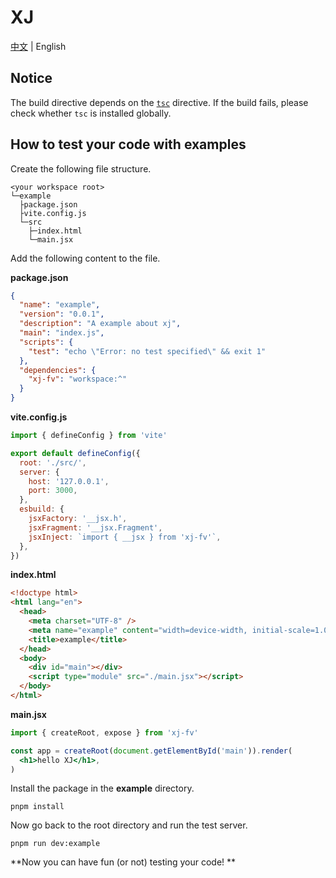 # XJ

[中文](./README_CN.md) | English

## Notice

The build directive depends on the [`tsc`](https://www.typescriptlang.org/docs/handbook/compiler-options.html) directive. If the build fails, please check whether `tsc` is installed globally.

## How to test your code with examples

Create the following file structure.

```
<your workspace root>
└─example
  ├package.json
  ├vite.config.js
  └─src
    ├─index.html
    └─main.jsx
```

Add the following content to the file.

**package.json**

```json
{
  "name": "example",
  "version": "0.0.1",
  "description": "A example about xj",
  "main": "index.js",
  "scripts": {
    "test": "echo \"Error: no test specified\" && exit 1"
  },
  "dependencies": {
    "xj-fv": "workspace:^"
  }
}
```

**vite.config.js**

```js
import { defineConfig } from 'vite'

export default defineConfig({
  root: './src/',
  server: {
    host: '127.0.0.1',
    port: 3000,
  },
  esbuild: {
    jsxFactory: '__jsx.h',
    jsxFragment: '__jsx.Fragment',
    jsxInject: `import { __jsx } from 'xj-fv'`,
  },
})
```

**index.html**

```html
<!doctype html>
<html lang="en">
  <head>
    <meta charset="UTF-8" />
    <meta name="example" content="width=device-width, initial-scale=1.0" />
    <title>example</title>
  </head>
  <body>
    <div id="main"></div>
    <script type="module" src="./main.jsx"></script>
  </body>
</html>
```

**main.jsx**

```jsx
import { createRoot, expose } from 'xj-fv'

const app = createRoot(document.getElementById('main')).render(
  <h1>hello XJ</h1>,
)
```

Install the package in the **example** directory.

```shell
pnpm install
```

Now go back to the root directory and run the test server.

```shell
pnpm run dev:example
```

**Now you can have fun (or not) testing your code! **
